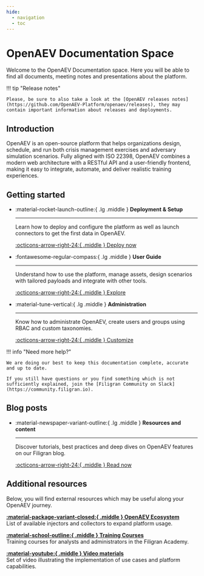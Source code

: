 ```yaml
---
hide:
  - navigation
  - toc
---
```


# OpenAEV Documentation Space

Welcome to the OpenAEV Documentation space. Here you will be able to find all documents, meeting notes and presentations about the platform.


!!! tip "Release notes"

    Please, be sure to also take a look at the [OpenAEV releases notes](https://github.com/OpenAEV-Platform/openaev/releases), they may contain important information about releases and deployments.

## Introduction

OpenAEV is an open-source platform that helps organizations design, schedule, and run both crisis management exercises 
and adversary simulation scenarios. Fully aligned with ISO 22398, OpenAEV combines a modern web architecture with a 
RESTful API and a user-friendly frontend, making it easy to integrate, automate, and deliver realistic training 
experiences.

## Getting started

<div class="grid cards" markdown>

-   :material-rocket-launch-outline:{ .lg .middle } __Deployment & Setup__

    ---

    Learn how to deploy and configure the platform as well as
    launch connectors to get the first data in OpenAEV.

    [:octicons-arrow-right-24:{ .middle } Deploy now](deployment/platform/overview.md)

-   :fontawesome-regular-compass:{ .lg .middle } __User Guide__

    ---

    Understand how to use the platform, manage assets,
    design scenarios with tailored payloads and integrate with other tools.

    [:octicons-arrow-right-24:{ .middle } Explore](usage/getting-started.md)

-   :material-tune-vertical:{ .lg .middle } __Administration__

    ---

    Know how to administrate OpenAEV, create users and groups using RBAC and custom taxonomies.

    [:octicons-arrow-right-24:{ .middle } Customize](administration/introduction.md)

</div>

!!! info "Need more help?"

    We are doing our best to keep this documentation complete, accurate and up to date. 
    
    If you still have questions or you find something which is not sufficiently explained, join the [Filigran Community on Slack](https://community.filigran.io).


## Blog posts

<div class="grid cards" markdown>

-   :material-newspaper-variant-outline:{ .lg .middle } __Resources and content__

    ---

    Discover tutorials, best practices and deep dives on OpenAEV features on our Filigran blog.

    [:octicons-arrow-right-24:{ .middle } Read now](https://blog.filigran.io)
</div>

## Additional resources

Below, you will find external resources which may be useful along your OpenAEV journey.

<div class="grid" markdown>

[**:material-package-variant-closed:{ .middle } OpenAEV Ecosystem**](https://filigran.notion.site/OpenAEV-Ecosystem-30d8eb73d7d04611843e758ddef8941b)<br />
List of available injectors and collectors to expand platform usage.

[**:material-school-outline:{ .middle } Training Courses**](https://academy.filigran.io)<br />
Training courses for analysts and administrators in the Filigran Academy.

[**:material-youtube:{ .middle } Video materials**](https://www.youtube.com/@Filigran/videos)<br />
Set of video illustrating the implementation of use cases and platform capabilities.

</div>
<br /><br /><br />
